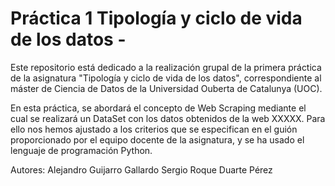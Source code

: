 # Práctica 1 Tipología y ciclo de vida de los datos -

Este repositorio está dedicado a la realización grupal de la primera práctica de la asignatura "Tipología y ciclo de vida de los datos", correspondiente al máster de Ciencia de Datos de la Universidad Ouberta de Catalunya (UOC).

En esta práctica, se abordará el concepto de Web Scraping mediante el cual se realizará un DataSet con los datos obtenidos de la web XXXXX. Para ello nos hemos ajustado a los criterios que se especifican en el guión proporcionado por el equipo docente de la asignatura, y se ha usado el lenguaje de programación Python.

Autores:
Alejandro Guijarro Gallardo
Sergio Roque Duarte Pérez
